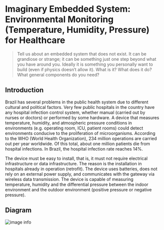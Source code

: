 
# Imaginary Embedded System: Environmental Monitoring (Temperature, Humidity, Pressure) for Healthcare 

> Tell us about an embedded system that does not exist. It can be grandiose or strange; it can be something just one step beyond what you have around you. Ideally it is something you
> personally want to build (even if physics doesn’t allow it). What is it? What does it do? What
> general components do you need?

## Introduction

Brazil has several problems in the public health system due to different cultural and political factors. Very few public hospitals in the country have any hospital infection control system, whether manual (carried out by nurses or doctors) or performed by some hardware. A device that measures temperature, humidity, and atmospheric pressure conditions in environments (e.g. operating room, ICU, patient rooms) could detect environments conducive to the proliferation of microorganisms.
According to the WHO (World Health Organization), 234 million operations are carried out per year worldwide. Of this total, about one million patients die from hospital infections. In Brazil, the hospital infection rate reaches 14%.

The device must be easy to install, that is, it must not require electrical infrastructure or data infrastructure. The reason is the installation in hospitals already in operation (retrofit). The device uses batteries, does not rely on an external power supply, and communicates with the gateway via wireless data transmission. The device is capable of measuring temperature, humidity and the differential pressure between the indoor environment and the outdoor environment (positive pressure or negative pressure).

## Diagram

![image info](./diagram.png)
